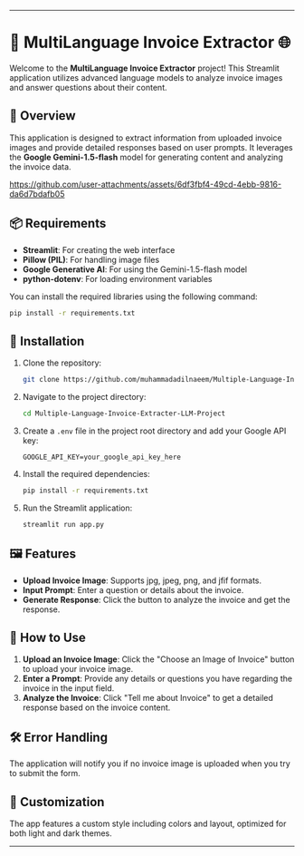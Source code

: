 

---

# **🧾 MultiLanguage Invoice Extractor 🌐**

Welcome to the **MultiLanguage Invoice Extractor** project! This Streamlit application utilizes advanced language models to analyze invoice images and answer questions about their content.

## **🚀 Overview**

This application is designed to extract information from uploaded invoice images and provide detailed responses based on user prompts. It leverages the **Google Gemini-1.5-flash** model for generating content and analyzing the invoice data.

https://github.com/user-attachments/assets/6df3fbf4-49cd-4ebb-9816-da6d7bdafb05

## **📦 Requirements**

- **Streamlit**: For creating the web interface
- **Pillow (PIL)**: For handling image files
- **Google Generative AI**: For using the Gemini-1.5-flash model
- **python-dotenv**: For loading environment variables

You can install the required libraries using the following command:

```bash
pip install -r requirements.txt
```

## **📁 Installation**

1. Clone the repository:

    ```bash
    git clone https://github.com/muhammadadilnaeem/Multiple-Language-Invoice-Extracter-LLM-Project.git
    ```

2. Navigate to the project directory:

    ```bash
    cd Multiple-Language-Invoice-Extracter-LLM-Project
    ```

3. Create a `.env` file in the project root directory and add your Google API key:

    ```plaintext
    GOOGLE_API_KEY=your_google_api_key_here
    ```

4. Install the required dependencies:

    ```bash
    pip install -r requirements.txt
    ```

5. Run the Streamlit application:

    ```bash
    streamlit run app.py
    ```

## **🖼️ Features**

- **Upload Invoice Image**: Supports jpg, jpeg, png, and jfif formats.
- **Input Prompt**: Enter a question or details about the invoice.
- **Generate Response**: Click the button to analyze the invoice and get the response.

## **📸 How to Use**

1. **Upload an Invoice Image**: Click the "Choose an Image of Invoice" button to upload your invoice image.
2. **Enter a Prompt**: Provide any details or questions you have regarding the invoice in the input field.
3. **Analyze the Invoice**: Click "Tell me about Invoice" to get a detailed response based on the invoice content.


## **🛠️ Error Handling**

The application will notify you if no invoice image is uploaded when you try to submit the form.

## **🎨 Customization**

The app features a custom style including colors and layout, optimized for both light and dark themes.

---
